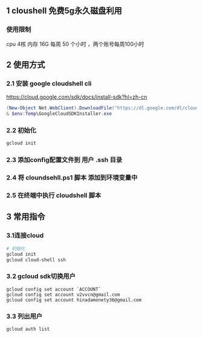 ## 1 cloushell 免费5g永久磁盘利用
### 使用限制
cpu 4核 内存 16G
每周 50 个小时 ，两个账号每周100小时

## 2 使用方式

### 2.1 安装 google cloudshell cli

https://cloud.google.com/sdk/docs/install-sdk?hl=zh-cn

```powershell
(New-Object Net.WebClient).DownloadFile("https://dl.google.com/dl/cloudsdk/channels/rapid/", "$env:Temp\GoogleCloudSDKInstaller.exe")
& $env:Temp\GoogleCloudSDKInstaller.exe
```

### 2.2 初始化
```sh
gcloud init 
```

### 2.3 添加config配置文件到 用户 .ssh 目录
### 2.4 将 cloundsehll.ps1 脚本 添加到环境变量中
### 2.5 在终端中执行 cloudshell 脚本

## 3 常用指令
### 3.1连接cloud
```sh
# 初始化
gcloud init 
gcloud cloud-shell ssh
```
### 3.2 gcloud sdk切换用户
```shell
gcloud config set account `ACCOUNT`
gcloud config set account v2vvcn@gmail.com
gcloud config set account hinadamonety36@gmail.com
```

### 3.3 列出用户
```sh
gcloud auth list
```
